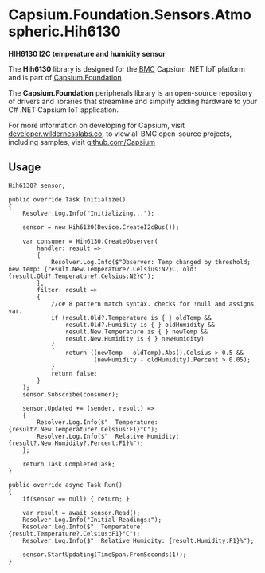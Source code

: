 # Capsium.Foundation.Sensors.Atmospheric.Hih6130

**HIH6130 I2C temperature and humidity sensor**

The **Hih6130** library is designed for the [BMC](www.wildernesslabs.co) Capsium .NET IoT platform and is part of [Capsium.Foundation](https://developer.wildernesslabs.co/Capsium/Capsium.Foundation/)

The **Capsium.Foundation** peripherals library is an open-source repository of drivers and libraries that streamline and simplify adding hardware to your C# .NET Capsium IoT application.

For more information on developing for Capsium, visit [developer.wildernesslabs.co](http://developer.wildernesslabs.co/), to view all BMC open-source projects, including samples, visit [github.com/Capsium](https://github.com/Capsium/)

## Usage

```
Hih6130? sensor;

public override Task Initialize()
{
    Resolver.Log.Info("Initializing...");

    sensor = new Hih6130(Device.CreateI2cBus());

    var consumer = Hih6130.CreateObserver(
        handler: result =>
        {
            Resolver.Log.Info($"Observer: Temp changed by threshold; new temp: {result.New.Temperature?.Celsius:N2}C, old: {result.Old?.Temperature?.Celsius:N2}C");
        },
        filter: result =>
        {
            //c# 8 pattern match syntax. checks for !null and assigns var.
            if (result.Old?.Temperature is { } oldTemp &&
                result.Old?.Humidity is { } oldHumidity &&
                result.New.Temperature is { } newTemp &&
                result.New.Humidity is { } newHumidity)
            {
                return ((newTemp - oldTemp).Abs().Celsius > 0.5 &&
                        (newHumidity - oldHumidity).Percent > 0.05);
            }
            return false;
        }
    );
    sensor.Subscribe(consumer);

    sensor.Updated += (sender, result) =>
    {
        Resolver.Log.Info($"  Temperature: {result?.New.Temperature?.Celsius:F1}°C");
        Resolver.Log.Info($"  Relative Humidity: {result?.New.Humidity?.Percent:F1}%");
    };

    return Task.CompletedTask;
}

public override async Task Run()
{
    if(sensor == null) { return; }

    var result = await sensor.Read();
    Resolver.Log.Info("Initial Readings:");
    Resolver.Log.Info($"  Temperature: {result.Temperature?.Celsius:F1}°C");
    Resolver.Log.Info($"  Relative Humidity: {result.Humidity:F1}%");

    sensor.StartUpdating(TimeSpan.FromSeconds(1));
}

```

